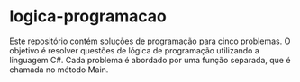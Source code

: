 # logica-programacao
Este repositório contém soluções de programação para cinco problemas. O objetivo é resolver questões de lógica de programação utilizando a linguagem C#. Cada problema é abordado por uma função separada, que é chamada no método Main.
